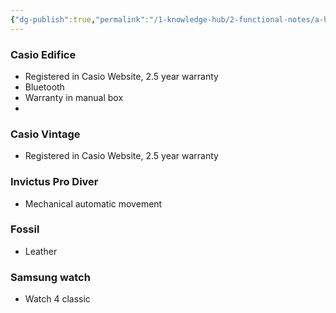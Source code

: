 ```yaml
---
{"dg-publish":true,"permalink":"/1-knowledge-hub/2-functional-notes/a-home-notes/home-storage-notes/my-watches/","noteIcon":""}
---
```


### Casio Edifice
- Registered in Casio Website, 2.5 year warranty
- Bluetooth
- Warranty in manual box
- 

### Casio Vintage
- Registered in Casio Website, 2.5 year warranty

### Invictus Pro Diver
- Mechanical automatic movement
### Fossil 
- Leather
### Samsung watch
- Watch 4 classic